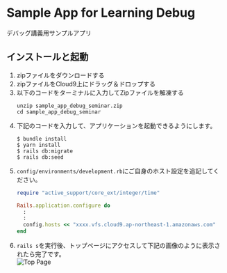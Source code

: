# Sample App for Learning Debug
デバッグ講義用サンプルアプリ

## インストールと起動
1. zipファイルをダウンロードする  
2. zipファイルをCloud9上にドラッグ＆ドロップする  
3. 以下のコードをターミナルに入力してZipファイルを解凍する  
    ```
    unzip sample_app_debug_seminar.zip
    cd sample_app_debug_seminar
    ```
4. 下記のコードを入力して、アプリケーションを起動できるようにします。
    ```
    $ bundle install
    $ yarn install
    $ rails db:migrate
    $ rails db:seed
    ```
5. `config/environments/development.rb`にご自身のホスト設定を追記してください。
    ```ruby
    require "active_support/core_ext/integer/time"
    
    Rails.application.configure do
      :
      :
      config.hosts << "xxxx.vfs.cloud9.ap-northeast-1.amazonaws.com"
    end
    ```
6. `rails s`を実行後、トップページにアクセスして下記の画像のように表示されたら完了です。  
![Top Page](sample_app_debug_seminar/readme.png)
